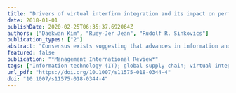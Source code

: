 ```yaml
---
title: "Drivers of virtual interfirm integration and its impact on performance in international customer-supplier relationships"
date: 2018-01-01
publishDate: 2020-02-25T06:35:37.692064Z
authors: ["Daekwan Kim", "Ruey-Jer Jean", "Rudolf R. Sinkovics"]
publication_types: ["2"]
abstract: "Consensus exists suggesting that advances in information and communication technologies are a major driver in restructuring Multinational Enterprises (MNEs) and their cross-border supply chain activities. However, the role of virtual interfirm integration and its antecedents, contingency conditions and its association with performance in international exchange relationship is not clearly specified. This study proposes that virtual interfirm integration can serve as an alternative governance mechanism for suppliers. Thus, we examine its drivers, moderators, and performance outcomes in international exchange relationships in the context of suppliers and their MNE customers. The empirical context is a study of 240 Taiwanese-based electronics equipment manufacturers. We explore the effect of communication culture, internal, inter-organizational, and environmental dimensions on virtual interfirm integration, and supplier performance in international exchange. We conclude by sharing our findings on the pertinence of virtual interfirm integration in the supplier-MNE buyer relationships."
featured: false
publication: "*Management International Review*"
tags: ["Information technology (IT); global supply chain; virtual integration; Multinational enterprise (MNE); communication culture; buyer-supplier relationship", ""]
url_pdf: "https://doi.org/10.1007/s11575-018-0344-4"
doi: "10.1007/s11575-018-0344-4"
---
```


